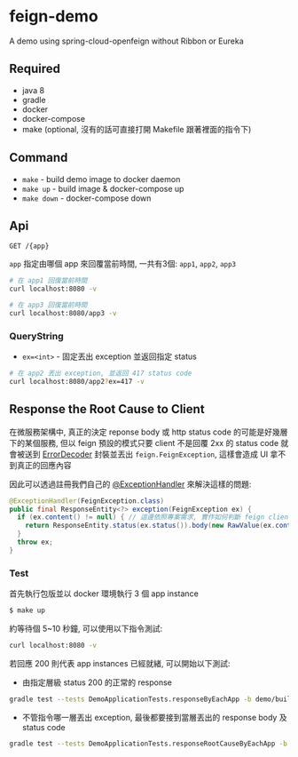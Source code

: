 # feign-demo
A demo using spring-cloud-openfeign without Ribbon or Eureka

## Required

- java 8
- gradle
- docker
- docker-compose
- make (optional, 沒有的話可直接打開 Makefile 跟著裡面的指令下)

## Command

- `make` - build demo image to docker daemon
- `make up` - build image & docker-compose up
- `make down` - docker-compose down

## Api

```
GET /{app}
```

`app` 指定由哪個 app 來回覆當前時間, 一共有3個: `app1`, `app2`, `app3`

```sh
# 在 app1 回復當前時間
curl localhost:8080 -v

# 在 app3 回復當前時間
curl localhost:8080/app3 -v
```

### QueryString

- `ex=<int>` - 固定丟出 exception 並返回指定 status

```sh
# 在 app2 丟出 exception, 並返回 417 status code
curl localhost:8080/app2?ex=417 -v
```

## Response the Root Cause to Client

在微服務架構中, 真正的決定 reponse body 或 http status code 的可能是好幾層下的某個服務, 但以 feign 預設的模式只要 client 不是回覆 2xx 的 status code 就會被送到 [ErrorDecoder](https://github.com/OpenFeign/feign/blob/master/core/src/main/java/feign/codec/ErrorDecoder.java#L56) 封裝並丟出 `feign.FeignException`, 這樣會造成 UI 拿不到真正的回應內容

因此可以透過註冊我們自己的 [@ExceptionHandler](https://github.com/softleader/feign-demo/blob/master/demo/src/main/java/tw/com/softleader/demo/FeignExceptionHandler.java) 來解決這樣的問題:

```java
@ExceptionHandler(FeignException.class)
public final ResponseEntity<?> exception(FeignException ex) {
  if (ex.content() != null) { // 這邊依照專案需求, 實作如何判斷 feign client 已經處理了 body 的邏輯
    return ResponseEntity.status(ex.status()).body(new RawValue(ex.contentUTF8()));
  }
  throw ex;
}
```

### Test

首先執行包版並以 docker 環境執行 3 個 app instance

```sh
$ make up
```

約等待個 5~10 秒鐘, 可以使用以下指令測試:

```sh
curl localhost:8080 -v
```

若回應 200 則代表 app instances 已經就緒, 可以開始以下測試:

- 由指定層級 status 200 的正常的 response 

```sh
gradle test --tests DemoApplicationTests.responseByEachApp -b demo/build.gradle --info
```

- 不管指令哪一層丟出 exception, 最後都要接到當層丟出的 response body 及 status code

```sh
gradle test --tests DemoApplicationTests.responseRootCauseByEachApp -b demo/build.gradle --info
```
